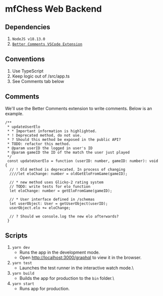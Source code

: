 # mfChess Web Backend

## Dependencies
1. `NodeJS v18.13.0`
2. [`Better Comments VSCode Extension`](https://marketplace.visualstudio.com/items?itemName=aaron-bond.better-comments)

## Conventions
1. Use TypeScript
2. Keep logic out of /src/app.ts
3. See Comments tab below

## Comments
We'll use the Better Comments extension to write comments. Below is an example.
```
/**
 * updateUserElo
 * * Important information is highlighted.
 * ! Deprecated method, do not use.
 * ? Should this method be exposed in the public API?
 * TODO: refactor this method.
 * @param userID the logged in user's ID
 * @param gameID the ID of the match the user just played
 */
 const updateUserElo = function (userID: number, gameID: number): void {
  // ! Old method is deprecated. In process of changing
  ////let eloChange: number = oldGetEloFromGame(gameID);
  
  // * new method uses Glicko-2 rating system
  // TODO: write tests for elo function
  let eloChange: number = getEloFromGame(gameID);
  
  // * User interface defined in /schemas
  let userObject: User = getUserObject(userID);
  userObject.elo += eloChange;
  
  // ? Should we console.log the new elo afterwards?
 }
```

## Scripts

1. `yarn dev`
    - Runs the app in the development mode.
    - Open [http://localhost:3000/graphql](http://localhost:3000/graphql) to view it in the browser.
2. `yarn test`
    - Launches the test runner in the interactive watch mode.\
3. `yarn build`
    - Builds the app for production to the `bin` folder.\
4. `yarn start`
    - Runs app for production.
